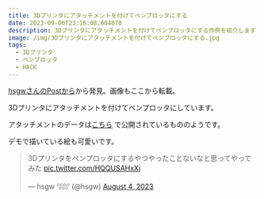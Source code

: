 ```yaml
---
title: 3Dプリンタにアタッチメントを付けてペンプロッタにする
date: 2023-09-06T23:16:08.604078
description: 3Dプリンタにアタッチメントを付けてペンプロッタにする作例を紹介します
image: /img/3Dプリンタにアタッチメントを付けてペンプロッタにする.jpg
tags:
  - 3Dプリンタ
  - ペンプロッタ
  - HACK
---
```

[hsgwさんのPostから](https://twitter.com/hsgw/status/1687365809478447104)から発見。画像もここから転載。

3Dプリンタにアタッチメントを付けてペンプロッタにしています。

アタッチメントのデータは[こちら](https://www.printables.com/model/63385-pen-plotter-attachment-for-prusa-mk3s) で公開されているもののようです。

デモで描いている絵も可愛いです。


<blockquote class="twitter-tweet"><p lang="ja" dir="ltr">3Dプリンタをペンプロッタにするやつやったことないなと思ってやってみた <a href="https://t.co/HQQUSAHxXj">pic.twitter.com/HQQUSAHxXj</a></p>&mdash; hsgw 𓃏 (@hsgw) <a href="https://twitter.com/hsgw/status/1687365809478447104?ref_src=twsrc%5Etfw">August 4, 2023</a></blockquote>
<script async src="https://platform.twitter.com/widgets.js" charset="utf-8"></script>



